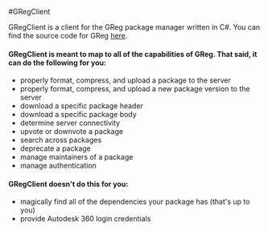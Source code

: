 #GRegClient 

GRegClient is a client for the GReg package manager written in C#.  You can find the source code for GReg [here](https://github.com/pboyer/GReg/).  


#### GRegClient is meant to map to all of the capabilities of GReg.  That said, it can do the following for you:

* properly format, compress, and upload a package to the server
* properly format, compress, and upload a new package version to the server
* download a specific package header
* download a specific package body
* determine server connectivity
* upvote or downvote a package
* search across packages
* deprecate a package
* manage maintainers of a package
* manage authentication

#### GRegClient doesn't do this for you:

* magically find all of the dependencies your package has (that's up to you)
* provide Autodesk 360 login credentials
